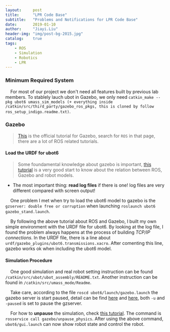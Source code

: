 ```yaml
---
layout:     post
title:      "LPR Code Base"
subtitle:   "Problems and Notifications for LPR Code Base"
date:       2019-01-10
author:     "Jiayi.Liu"
header-img: "img/post-bg-2015.jpg"
catalog: 	true
tags:
    - ROS
    - Simulation
    - Robotics
    - LPR
---
```


### Minimum Required System

&nbsp;&nbsp;&nbsp;&nbsp;For most of our project we don't need all features built by previous lab members. To stablely lauch ubot in Gazebo, we only need `catkin_make --pkg ubot6 umass_sim_models (+ everything inside /catkin/src/third_party/gazebo_ros_pkgs, this is cloned by follow ros_setup_indigo.readme.txt)`.

### Gazebo

>[This](http://gazebosim.org/tutorials/browse) is the official tutorial for Gazebo, search for `ROS` in that page, there are a lot of ROS related tutorials.

#### Load the URDF for ubot6
> Some foundamental knowledge about gazebo is important, [this tutorial](https://www.generationrobots.com/blog/en/robotic-simulation-scenarios-with-gazebo-and-ros/) is a very good start to know about the relation between ROS, Gazebo and robot models.

* The most important thing: **read log files** if there is one! log files are very different compared with screen output!

&nbsp;&nbsp;&nbsp;&nbsp;One problem I met when try to load the ubot6 model to gazebo is the `gzserver: double free or corruption` when launching `roslaunch ubot6 gazebo_stand.launch`.

&nbsp;&nbsp;&nbsp;&nbsp;By following the above tutorial about ROS and Gazebo, I built my own simple environment with the URDF file for ubot6. By looking at the log file, I found the problem always happens at the process of building *TCP/IP connections*. In the URDF file, there is a line about `urdf/gazebo_plugins/ubot6.transmissions.xacro`. After comenting this line, gazebo works ok when including the ubot6 model.

#### Simulation Procedure

&nbsp;&nbsp;&nbsp;&nbsp;One good simulation and real robot setting instruction can be found `/catkin/src/ubot/ubot_assembly/README.txt`. Another instruction can be found in `/catkin/src/umass_mode/Readme`.

&nbsp;&nbsp;&nbsp;&nbsp;Take care, according to the file `roscd ubot6/launch/gazebo.launch` the gazebo server is start paused, detail can be find [here](http://gazebosim.org/tutorials?tut=ros_roslaunch) and [here](https://github.com/ros-simulation/gazebo_ros_pkgs/issues/291), both `-u` and `-paused` is set to pause the gzserver.

&nbsp;&nbsp;&nbsp;&nbsp;For how to **unpause** the simulation, check [this tutorial](http://gazebosim.org/tutorials/?tut=ros_comm). The command is `rosservice call gazebo/unpause_physics`. After using the above command, `ubot6/gui.launch` can now show robot state and control the robot.